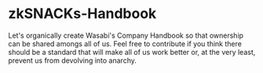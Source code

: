 # zkSNACKs-Handbook

Let's organically create Wasabi's Company Handbook so that ownership can be shared amongs all of us. Feel free to contribute if you think there should be a standard that will make all of us work better or, at the very least, prevent us from devolving into anarchy.
